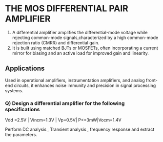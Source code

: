 # THE MOS DIFFERENTIAL PAIR AMPLIFIER <br>
1. A differential amplifier amplifies the differential-mode voltage while rejecting common-mode signals,characterized by a high common-mode rejection ratio (CMRR) and differential gain.
2. It is built using matched BJTs or MOSFETs, often incorporating a current mirror for biasing and an active load for improved gain and linearity.
## Applications
Used in operational amplifiers, instrumentation amplifiers, and analog front-end circuits, it enhances noise immunity and precision in signal processing systems.
### Q) Design a differential amplifier for the following specifications 
Vdd =2.5V | Vincm=1.3V | Vp=0.5V| P<=3mW|Vocm=1.4V

Perform DC analysis , Transient analysis , frequency response and extract the parameters.

